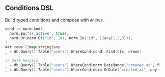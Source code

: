 ## Conditions DSL

Build typed conditions and compose with `And`/`Or`.

```go
cond := norm.And(
  norm.Eq("is_active", true),
  norm.Or(norm.Gt("id", 10), norm.In("id", []any{1,2,3})),
)
var rows []map[string]any
_ = db.Query().Table("users").WhereCond(cond).Find(ctx, &rows)

// Date helpers
_ = db.Query().Table("users").WhereCond(norm.DateRange("created_at", from, to)).Find(ctx, &rows)
_ = db.Query().Table("users").WhereCond(norm.OnDate("created_at", day)).Find(ctx, &rows)
```


